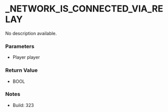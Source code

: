 # _NETWORK_IS_CONNECTED_VIA_RELAY

No description available.

### Parameters
* Player player

### Return Value
* BOOL

### Notes
* Build: 323

